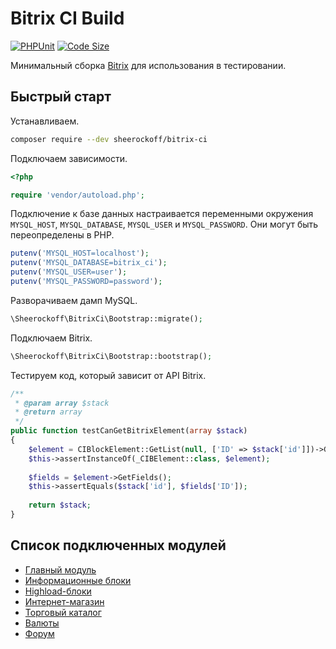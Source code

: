 # Bitrix CI Build

[![PHPUnit](https://github.com/sheerockoff/bitrix-ci/workflows/PHPUnit/badge.svg?branch=master)](https://github.com/sheerockoff/bitrix-ci/actions)
[![Code Size](https://img.shields.io/github/languages/code-size/sheerockoff/bitrix-ci.svg)](https://packagist.org/packages/sheerockoff/bitrix-ci)

Минимальный сборка [Bitrix](https://www.1c-bitrix.ru/products/cms/index.php) для использования в тестировании.

## Быстрый старт

Устанавливаем.

```bash
composer require --dev sheerockoff/bitrix-ci
```

Подключаем зависимости.

```php
<?php

require 'vendor/autoload.php';
```

Подключение к базе данных настраивается переменными окружения `MYSQL_HOST`, `MYSQL_DATABASE`, `MYSQL_USER` и `MYSQL_PASSWORD`.
Они могут быть переопределены в PHP.

```php
putenv('MYSQL_HOST=localhost');
putenv('MYSQL_DATABASE=bitrix_ci');
putenv('MYSQL_USER=user');
putenv('MYSQL_PASSWORD=password');
```

Разворачиваем дамп MySQL.

```php
\Sheerockoff\BitrixCi\Bootstrap::migrate();
```

Подключаем Bitrix.

```php
\Sheerockoff\BitrixCi\Bootstrap::bootstrap();
```

Тестируем код, который зависит от API Bitrix.

```php
/**
 * @param array $stack
 * @return array
 */
public function testCanGetBitrixElement(array $stack)
{
    $element = CIBlockElement::GetList(null, ['ID' => $stack['id']])->GetNextElement();
    $this->assertInstanceOf(_CIBElement::class, $element);
    
    $fields = $element->GetFields();
    $this->assertEquals($stack['id'], $fields['ID']);
    
    return $stack;
}
```

## Список подключенных модулей

* [Главный модуль](https://dev.1c-bitrix.ru/api_help/main/index.php)
* [Информационные блоки](https://dev.1c-bitrix.ru/api_help/iblock/index.php)
* [Highload-блоки](https://dev.1c-bitrix.ru/api_help/hlblock/index.php)
* [Интернет-магазин](https://dev.1c-bitrix.ru/api_help/sale/index.php)
* [Торговый каталог](https://dev.1c-bitrix.ru/api_help/catalog/index.php)
* [Валюты](https://dev.1c-bitrix.ru/api_help/currency/index.php)
* [Форум](https://dev.1c-bitrix.ru/api_help/forum/index.php)
